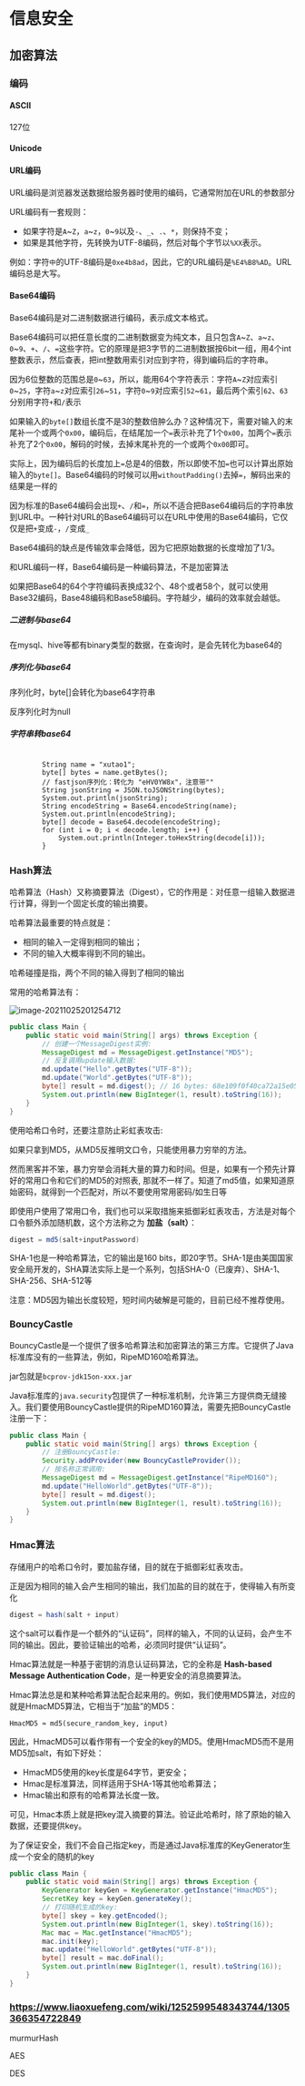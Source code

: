 # 信息安全

## 加密算法

### 编码

#### ASCII

127位

#### Unicode

#### URL编码

URL编码是浏览器发送数据给服务器时使用的编码，它通常附加在URL的参数部分

URL编码有一套规则：

- 如果字符是`A`~`Z`，`a`~`z`，`0`~`9`以及`-`、`_`、`.`、`*`，则保持不变；
- 如果是其他字符，先转换为UTF-8编码，然后对每个字节以`%XX`表示。

例如：字符`中`的UTF-8编码是`0xe4b8ad`，因此，它的URL编码是`%E4%B8%AD`。URL编码总是大写。

#### Base64编码

Base64编码是对二进制数据进行编码，表示成文本格式。

Base64编码可以把任意长度的二进制数据变为纯文本，且只包含`A`~`Z`、`a`~`z`、`0`~`9`、`+`、`/`、`=`这些字符。它的原理是把3字节的二进制数据按6bit一组，用4个int整数表示，然后查表，把int整数用索引对应到字符，得到编码后的字符串。

因为6位整数的范围总是`0`~`63`，所以，能用64个字符表示：字符`A`~`Z`对应索引`0`~`25`，字符`a`~`z`对应索引`26`~`51`，字符`0`~`9`对应索引`52`~`61`，最后两个索引`62`、`63`分别用字符`+`和`/`表示

如果输入的`byte[]`数组长度不是3的整数倍肿么办？这种情况下，需要对输入的末尾补一个或两个`0x00`，编码后，在结尾加一个`=`表示补充了1个`0x00`，加两个`=`表示补充了2个`0x00`，解码的时候，去掉末尾补充的一个或两个`0x00`即可。

实际上，因为编码后的长度加上`=`总是4的倍数，所以即使不加`=`也可以计算出原始输入的`byte[]`。Base64编码的时候可以用`withoutPadding()`去掉`=`，解码出来的结果是一样的

因为标准的Base64编码会出现`+`、`/`和`=`，所以不适合把Base64编码后的字符串放到URL中。一种针对URL的Base64编码可以在URL中使用的Base64编码，它仅仅是把`+`变成`-`，`/`变成`_`

Base64编码的缺点是传输效率会降低，因为它把原始数据的长度增加了1/3。

和URL编码一样，Base64编码是一种编码算法，不是加密算法

如果把Base64的64个字符编码表换成32个、48个或者58个，就可以使用Base32编码，Base48编码和Base58编码。字符越少，编码的效率就会越低。

##### 二进制与base64

在mysql、hive等都有binary类型的数据，在查询时，是会先转化为base64的

##### 序列化与base64

序列化时，byte[]会转化为base64字符串

反序列化时为null

##### 字符串转base64

```

        String name = "xutao1";
        byte[] bytes = name.getBytes();
        // fastjson序列化：转化为 "eHV0YW8x"，注意带""
        String jsonString = JSON.toJSONString(bytes);
        System.out.println(jsonString);
        String encodeString = Base64.encodeString(name);
        System.out.println(encodeString);
        byte[] decode = Base64.decode(encodeString);
        for (int i = 0; i < decode.length; i++) {
            System.out.println(Integer.toHexString(decode[i]));
        }
```





### Hash算法

哈希算法（Hash）又称摘要算法（Digest），它的作用是：对任意一组输入数据进行计算，得到一个固定长度的输出摘要。

哈希算法最重要的特点就是：

- 相同的输入一定得到相同的输出；
- 不同的输入大概率得到不同的输出。

哈希碰撞是指，两个不同的输入得到了相同的输出

常用的哈希算法有：

![image-20211025201254712](_images/信息安全.assets/image-20211025201254712.png)

```java
public class Main {
    public static void main(String[] args) throws Exception {
        // 创建一个MessageDigest实例:
        MessageDigest md = MessageDigest.getInstance("MD5");
        // 反复调用update输入数据:
        md.update("Hello".getBytes("UTF-8"));
        md.update("World".getBytes("UTF-8"));
        byte[] result = md.digest(); // 16 bytes: 68e109f0f40ca72a15e05cc22786f8e6
        System.out.println(new BigInteger(1, result).toString(16));
    }
}
```



使用哈希口令时，还要注意防止彩虹表攻击:

如果只拿到MD5，从MD5反推明文口令，只能使用暴力穷举的方法。

然而黑客并不笨，暴力穷举会消耗大量的算力和时间。但是，如果有一个预先计算好的常用口令和它们的MD5的对照表, 那就不一样了。知道了md5值，如果知道原始密码，就得到一个匹配对，所以不要使用常用密码/如生日等



即使用户使用了常用口令，我们也可以采取措施来抵御彩虹表攻击，方法是对每个口令额外添加随机数，这个方法称之为 **加盐（salt）**：

```java
digest = md5(salt+inputPassword)
```



SHA-1也是一种哈希算法，它的输出是160 bits，即20字节。SHA-1是由美国国家安全局开发的，SHA算法实际上是一个系列，包括SHA-0（已废弃）、SHA-1、SHA-256、SHA-512等

注意：MD5因为输出长度较短，短时间内破解是可能的，目前已经不推荐使用。

### BouncyCastle

BouncyCastle是一个提供了很多哈希算法和加密算法的第三方库。它提供了Java标准库没有的一些算法，例如，RipeMD160哈希算法。

jar包就是`bcprov-jdk15on-xxx.jar`

Java标准库的`java.security`包提供了一种标准机制，允许第三方提供商无缝接入。我们要使用BouncyCastle提供的RipeMD160算法，需要先把BouncyCastle注册一下：

```java
public class Main {
    public static void main(String[] args) throws Exception {
        // 注册BouncyCastle:
        Security.addProvider(new BouncyCastleProvider());
        // 按名称正常调用:
        MessageDigest md = MessageDigest.getInstance("RipeMD160");
        md.update("HelloWorld".getBytes("UTF-8"));
        byte[] result = md.digest();
        System.out.println(new BigInteger(1, result).toString(16));
    }
}
```

### Hmac算法

存储用户的哈希口令时，要加盐存储，目的就在于抵御彩虹表攻击。

正是因为相同的输入会产生相同的输出，我们加盐的目的就在于，使得输入有所变化

```java 
digest = hash(salt + input)
```

这个salt可以看作是一个额外的“认证码”，同样的输入，不同的认证码，会产生不同的输出。因此，要验证输出的哈希，必须同时提供“认证码”。

Hmac算法就是一种基于密钥的消息认证码算法，它的全称是 **Hash-based Message Authentication Code**，是一种更安全的消息摘要算法。

Hmac算法总是和某种哈希算法配合起来用的。例如，我们使用MD5算法，对应的就是HmacMD5算法，它相当于“加盐”的MD5：

```
HmacMD5 ≈ md5(secure_random_key, input)
```

因此，HmacMD5可以看作带有一个安全的key的MD5。使用HmacMD5而不是用MD5加salt，有如下好处：

- HmacMD5使用的key长度是64字节，更安全；
- Hmac是标准算法，同样适用于SHA-1等其他哈希算法；
- Hmac输出和原有的哈希算法长度一致。

可见，Hmac本质上就是把key混入摘要的算法。验证此哈希时，除了原始的输入数据，还要提供key。

为了保证安全，我们不会自己指定key，而是通过Java标准库的KeyGenerator生成一个安全的随机的key

```java
public class Main {
    public static void main(String[] args) throws Exception {
        KeyGenerator keyGen = KeyGenerator.getInstance("HmacMD5");
        SecretKey key = keyGen.generateKey();
        // 打印随机生成的key:
        byte[] skey = key.getEncoded();
        System.out.println(new BigInteger(1, skey).toString(16));
        Mac mac = Mac.getInstance("HmacMD5");
        mac.init(key);
        mac.update("HelloWorld".getBytes("UTF-8"));
        byte[] result = mac.doFinal();
        System.out.println(new BigInteger(1, result).toString(16));
    }
}
```

### https://www.liaoxuefeng.com/wiki/1252599548343744/1305366354722849



murmurHash





AES 

DES



 









